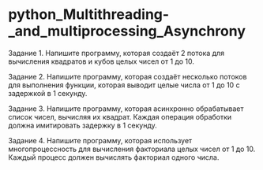 # python_Multithreading-_and_multiprocessing_Asynchrony
Задание 1.
Напишите программу, которая создаёт 2 потока для вычисления квадратов и кубов целых чисел от 1 до 10.

Задание 2.
Напишите программу, которая создаёт несколько потоков для выполнения функции, которая выводит целые числа от 1 до 10 с задержкой в 1 секунду.

Задание 3.
Напишите программу, которая асинхронно обрабатывает список чисел, вычисляя их квадрат. Каждая операция обработки должна имитировать задержку в 1 секунду.

Задание 4.
Напишите программу, которая использует многопроцессность для вычисления факториала целых чисел от 1 до 10. Каждый процесс должен вычислять факториал одного числа.
